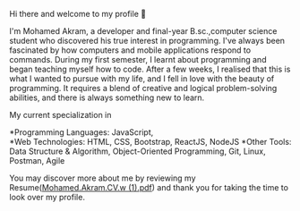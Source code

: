Hi there and welcome to my profile 👋

I'm Mohamed Akram, a developer and final-year B.sc.,computer science student who discovered his true interest in programming. I've always been fascinated by how computers and mobile applications respond to commands. During my first semester, I learnt about programming and began teaching myself how to code. After a few weeks, I realised that this is what I wanted to pursue with my life, and I fell in love with the beauty of programming. It requires a blend of creative and logical problem-solving abilities, and there is always something new to learn.

My current specialization in

*Programming Languages: JavaScript,  
*Web Technologies: HTML, CSS, Bootstrap, ReactJS, NodeJS
*Other Tools: Data Structure & Algorithm, Object-Oriented Programming, Git, Linux, Postman, Agile

You may discover more about me by reviewing my Resume([Mohamed.Akram.CV.w (1).pdf](https://github.com/Akram3123/Akram3123/files/10414288/Mohamed.Akram.CV.w.1.pdf))
 and thank you for taking the time to look over my profile.
